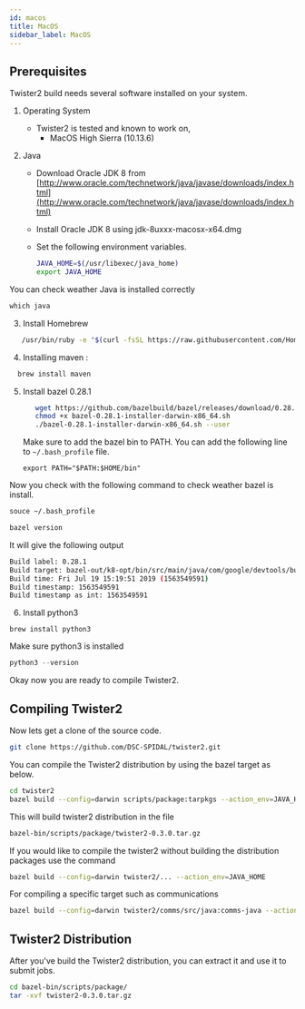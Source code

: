 ```yaml
---
id: macos
title: MacOS
sidebar_label: MacOS
---
```


## Prerequisites

Twister2 build needs several software installed on your system.

1. Operating System
   * Twister2 is tested and known to work on,
     * MacOS High Sierra (10.13.6)

2. Java
   * Download Oracle JDK 8 from [http://www.oracle.com/technetwork/java/javase/downloads/index.html](http://www.oracle.com/technetwork/java/javase/downloads/index.html)
   * Install Oracle JDK 8 using jdk-8uxxx-macosx-x64.dmg
   * Set the following environment variables.

      ```bash
     JAVA_HOME=$(/usr/libexec/java_home)
     export JAVA_HOME
     ```
 
You can check weather Java is installed correctly

```java
which java
``` 
     
3. Install Homebrew
   
```bash
   /usr/bin/ruby -e "$(curl -fsSL https://raw.githubusercontent.com/Homebrew/install/master/install)"
```


4. Installing maven :

```bash
  brew install maven
```

5. Install bazel 0.28.1

   ```bash
      wget https://github.com/bazelbuild/bazel/releases/download/0.28.1/bazel-0.28.1-installer-darwin-x86_64.sh
      chmod +x bazel-0.28.1-installer-darwin-x86_64.sh
      ./bazel-0.28.1-installer-darwin-x86_64.sh --user
   ```

   Make sure to add the bazel bin to PATH. You can add the following line to ```~/.bash_profile``` file.

   ```text
   export PATH="$PATH:$HOME/bin"
   ```
   
 Now you check with the following command to check weather bazel is install.
 
 ```bash
 souce ~/.bash_profile 
 
 bazel version
 ```  
 
 It will give the following output
 
 ```bash
 Build label: 0.28.1
 Build target: bazel-out/k8-opt/bin/src/main/java/com/google/devtools/build/lib/bazel/BazelServer_deploy.jar
 Build time: Fri Jul 19 15:19:51 2019 (1563549591)
 Build timestamp: 1563549591
 Build timestamp as int: 1563549591
 ```
 
 6. Install python3
 
 ```
 brew install python3
 ```
 
 Make sure python3 is installed
 
 ```java
python3 --version
```
 

Okay now you are ready to compile Twister2.

## Compiling Twister2 

Now lets get a clone of the source code.

```bash
git clone https://github.com/DSC-SPIDAL/twister2.git
```

You can compile the Twister2 distribution by using the bazel target as below.

```bash
cd twister2
bazel build --config=darwin scripts/package:tarpkgs --action_env=JAVA_HOME
```

This will build twister2 distribution in the file

```bash
bazel-bin/scripts/package/twister2-0.3.0.tar.gz
```

If you would like to compile the twister2 without building the distribution packages use the command

```bash
bazel build --config=darwin twister2/... --action_env=JAVA_HOME
```

For compiling a specific target such as communications

```bash
bazel build --config=darwin twister2/comms/src/java:comms-java --action_env=JAVA_HOME
```

## Twister2 Distribution

After you've build the Twister2 distribution, you can extract it and use it to submit jobs.

```bash
cd bazel-bin/scripts/package/
tar -xvf twister2-0.3.0.tar.gz
```